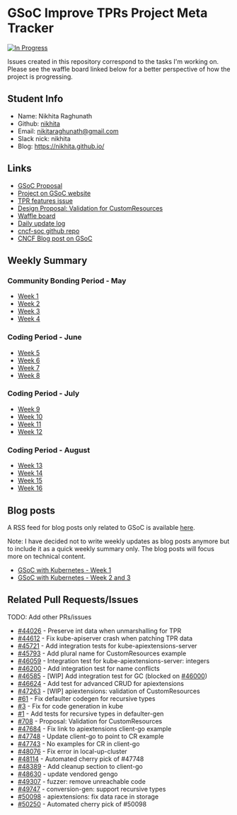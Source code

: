 # GSoC Improve TPRs Project Meta Tracker


[![In Progress](https://badge.waffle.io/nikhita/gsoc-meta-k8s.svg?label=In%20Progress&title=In%20Progress)](http://waffle.io/nikhita/gsoc-meta-k8s)


Issues created in this repository correspond to the tasks I'm working on. Please see the waffle board linked below for a better perspective of how the project is progressing.

## Student Info

+ Name: Nikhita Raghunath
+ Github: [nikhita](https://github.com/nikhita)
+ Email: nikitaraghunath@gmail.com
+ Slack nick: nikhita
+ Blog: https://nikhita.github.io/

## Links

+ [GSoC Proposal](notes/gsoc-proposal.pdf)
+ [Project on GSoC website](https://summerofcode.withgoogle.com/organizations/6540924424290304/#5982049109278720)
+ [TPR features issue](https://github.com/kubernetes/features/issues/95)
+ [Design Proposal: Validation for CustomResources](https://github.com/kubernetes/community/pull/708)
+ [Waffle board](https://waffle.io/nikhita/gsoc-meta-k8s)
+ [Daily update log](https://docs.google.com/document/d/1iCH03_jdyUsBfXKwgZtut7tXVbsl6lgusDt_lXLNNGo/edit?usp=sharing)
+ [cncf-soc github repo](https://github.com/cncf/soc)
+ [CNCF Blog post on GSoC](https://www.cncf.io/blog/2017/05/04/cncf-brings-kubernetes-coredns-opentracing-prometheus-google-summer-code-2017/)

## Weekly Summary

### Community Bonding Period - May

+ [Week 1](weekly/week1.md)
+ [Week 2](weekly/week2.md)
+ [Week 3](weekly/week3.md)
+ [Week 4](weekly/week4.md)

### Coding Period - June

+ [Week 5](weekly/week5.md)
+ [Week 6](weekly/week6.md)
+ [Week 7](weekly/week7.md)
+ [Week 8](weekly/week8.md)

### Coding Period - July

+ [Week 9](weekly/week9.md)
+ [Week 10](weekly/week10.md)
+ [Week 11](weekly/week11.md)
+ [Week 12](weekly/week12.md)

### Coding Period - August

+ [Week 13](weekly/week13.md)
+ [Week 14](weekly/week14.md)
+ [Week 15](weekly/week15.md)
+ [Week 16](weekly/week16.md)

## Blog posts

A RSS feed for blog posts only related to GSoC is available [here](https://nikhita.github.io/feed-gsoc.xml).

Note: I have decided not to write weekly updates as blog posts anymore but to include it as a quick weekly summary only. The blog posts will focus more on technical content.

+ [GSoC with Kubernetes - Week 1](https://nikhita.github.io/google-summer-of-code-kubernetes-week-1)
+ [GSoC with Kubernetes - Week 2 and 3](https://nikhita.github.io/google-summer-of-code-kubernetes-week2-3-community-bonding)


## Related Pull Requests/Issues

TODO: Add other PRs/issues

+ [#44026](https://github.com/kubernetes/kubernetes/pull/44026) - Preserve int data when unmarshalling for TPR
+ [#44612](https://github.com/kubernetes/kubernetes/pull/44612) - Fix kube-apiserver crash when patching TPR data
+ [#45721](https://github.com/kubernetes/kubernetes/pull/45721) - Add integration tests for kube-apiextensions-server
+ [#45793](https://github.com/kubernetes/kubernetes/pull/45793) - Add plural name for CustomResources example
+ [#46059](https://github.com/kubernetes/kubernetes/pull/46059) - Integration test for kube-apiextensions-server: integers
+ [#46200](https://github.com/kubernetes/kubernetes/pull/46200) - Add integration test for name conflicts
+ [#46585](https://github.com/kubernetes/kubernetes/pull/46585) - [WIP] Add integration test for GC (blocked on [#46000](https://github.com/kubernetes/kubernetes/pull/46000))
+ [#46624](https://github.com/kubernetes/kubernetes/pull/46624) - Add test for advanced CRUD for apiextensions
+ [#47263](https://github.com/kubernetes/kubernetes/pull/47263) - [WIP] apiextensions: validation of CustomResources
+ [#61](https://github.com/kubernetes/gengo/pull/61) - Fix defaulter codegen for recursive types
+ [#3](https://github.com/nikhita/kubernetes/pull/3) - Fix for code generation in kube
+ [#1](https://github.com/caesarxuchao/gengo/pull/1) - Add tests for recursive types in defaulter-gen
+ [#708](https://github.com/kubernetes/community/pull/708) - Proposal: Validation for CustomResources
+ [#47684](https://github.com/kubernetes/kubernetes/pull/47684) - Fix link to apiextensions client-go example
+ [#47748](https://github.com/kubernetes/kubernetes/pull/47748) - Update client-go to point to CR example
+ [#47743](https://github.com/kubernetes/kubernetes/issues/47743) - No examples for CR in client-go
+ [#48076](https://github.com/kubernetes/kubernetes/pull/48076) - Fix error in local-up-cluster
+ [#48114](https://github.com/kubernetes/kubernetes/pull/48114) - Automated cherry pick of #47748
+ [#48389](https://github.com/kubernetes/kubernetes/pull/48389) - Add cleanup section to client-go
+ [#48630](https://github.com/kubernetes/kubernetes/pull/48630) - update vendored gengo
+ [#49307](https://github.com/kubernetes/kubernetes/pull/49307) - fuzzer: remove unreachable code
+ [#49747](https://github.com/kubernetes/kubernetes/pull/49747) - conversion-gen: support recursive types
+ [#50098](https://github.com/kubernetes/kubernetes/pull/50098) - apiextensions: fix data race in storage
+ [#50250](https://github.com/kubernetes/kubernetes/pull/50250) -  Automated cherry pick of #50098
